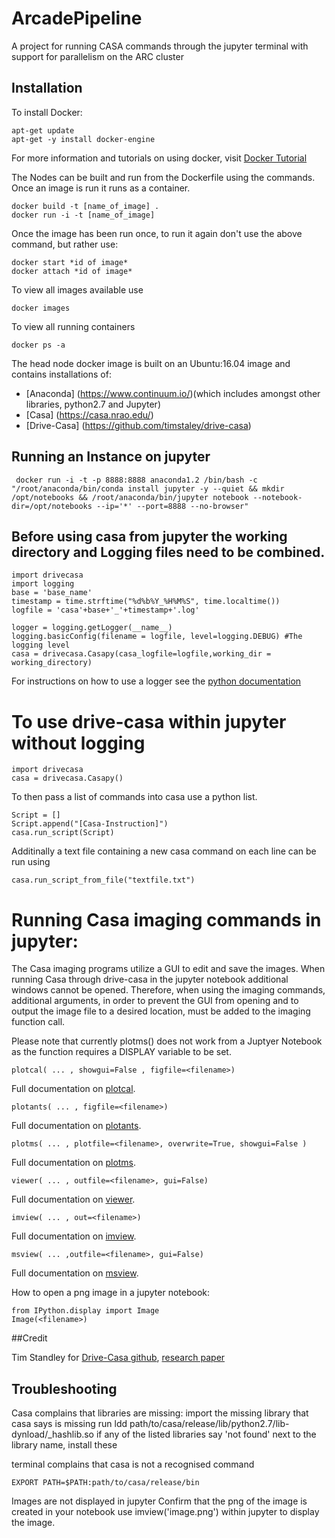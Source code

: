 # ArcadePipeline
A project for running CASA commands through the jupyter terminal with support for parallelism on the ARC cluster

## Installation

To install Docker:
```
apt-get update
apt-get -y install docker-engine
```
For more information and tutorials on using docker, visit [Docker Tutorial](https://docs.docker.com/learn/)

The Nodes can be built and run from the Dockerfile using the commands. Once an image is run it runs as a container.
```
docker build -t [name_of_image] .
docker run -i -t [name_of_image]
```
Once the image has been run once, to run it again don't use the above command, but rather use:
```
docker start *id of image*
docker attach *id of image*
```
To view all images available use
```
docker images
```
To view all running containers
```
docker ps -a
```
The head node docker image is built on an Ubuntu:16.04 image and contains installations of:
+ [Anaconda] (https://www.continuum.io/)(which includes amongst other libraries, python2.7 and Jupyter) 
+ [Casa] (https://casa.nrao.edu/)
+ [Drive-Casa] (https://github.com/timstaley/drive-casa)

## Running an Instance on jupyter

```
 docker run -i -t -p 8888:8888 anaconda1.2 /bin/bash -c "/root/anaconda/bin/conda install jupyter -y --quiet && mkdir /opt/notebooks && /root/anaconda/bin/jupyter notebook --notebook-dir=/opt/notebooks --ip='*' --port=8888 --no-browser"
```
## Before using casa from jupyter the working directory and Logging files need to be combined.

```
import drivecasa
import logging
base = 'base_name'
timestamp = time.strftime("%d%b%Y_%H%M%S", time.localtime())
logfile = 'casa'+base+'_'+timestamp+'.log' 

logger = logging.getLogger(__name__)
logging.basicConfig(filename = logfile, level=logging.DEBUG) #The logging level 
casa = drivecasa.Casapy(casa_logfile=logfile,working_dir = working_directory)
```
For instructions on how to use a logger see the [python documentation](https://docs.python.org/2/library/logging.html#module-logging)

# To use drive-casa within jupyter without logging 
```
import drivecasa
casa = drivecasa.Casapy()
```
To then pass a list of commands into casa use a python list.
```
Script = []
Script.append("[Casa-Instruction]")
casa.run_script(Script)
```
Additinally a text file containing a new casa command on each line can be run using
```
casa.run_script_from_file("textfile.txt")
```
# Running Casa imaging commands in jupyter:

The Casa imaging programs utilize a GUI to edit and save the images. When running Casa through drive-casa in the jupyter notebook additional windows cannot be opened. Therefore, when using the imaging commands, additional arguments, in order to prevent the GUI from opening and to output the image file to a desired location, must be added to the imaging function call.

Please note that currently plotms() does not work from a Juptyer Notebook as the function requires a DISPLAY variable to be set.

```
plotcal( ... , showgui=False , figfile=<filename>)
```
Full documentation on [plotcal](https://casa.nrao.edu/docs/taskref/plotcal-task.html).
```
plotants( ... , figfile=<filename>)
```
Full documentation on [plotants](https://casa.nrao.edu/docs/taskref/plotants-task.html).
```
plotms( ... , plotfile=<filename>, overwrite=True, showgui=False ) 
```
Full documentation on [plotms](https://casa.nrao.edu/docs/taskref/plotms-task.html).
```
viewer( ... , outfile=<filename>, gui=False)
```
Full documentation on [viewer](https://casa.nrao.edu/docs/taskref/viewer-task.html).
```
imview( ... , out=<filename>)
```
Full documentation on [imview](https://casa.nrao.edu/docs/taskref/imview-task.html).
```
msview( ... ,outfile=<filename>, gui=False)
```
Full documentation on [msview](https://casa.nrao.edu/docs/taskref/msview-task.html).

How to open a png image in a jupyter notebook:
```
from IPython.display import Image
Image(<filename>)
```

##Credit

Tim Standley for [Drive-Casa github](https://github.com/timstaley/drive-casa), [research paper](http://ascl.net/1504.006)

## Troubleshooting

Casa complains that libraries are missing:
  import the missing library that casa says is missing
  run ldd path/to/casa/release/lib/python2.7/lib-dynload/_hashlib.so
      if any of the listed libraries say 'not found' next to the library name, install these
      
terminal complains that casa is not a recognised command
  ```
  EXPORT PATH=$PATH:path/to/casa/release/bin  
  ```
  
Images are not displayed in jupyter
  Confirm that the png of the image is created in your notebook
  use imview('image.png') within jupyter to display the image.

